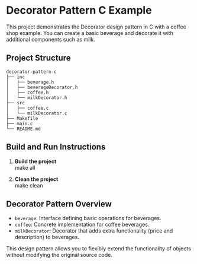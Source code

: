 # Decorator Pattern C Example

This project demonstrates the Decorator design pattern in C with a coffee shop example. You can create a basic beverage and decorate it with additional components such as milk.

## Project Structure
```
decorator-pattern-c  
├── inc  
│   ├── beverage.h  
│   ├── beverageDecorator.h  
│   ├── coffee.h  
│   └── milkDecorator.h  
├── src  
│   ├── coffee.c  
│   └── milkDecorator.c  
├── Makefile  
├── main.c  
└── README.md  
```
## Build and Run Instructions

1. **Build the project**  
   make all

2. **Clean the project**  
   make clean

## Decorator Pattern Overview

- `beverage`: Interface defining basic operations for beverages.
- `coffee`: Concrete implementation for coffee beverages.
- `milkDecorator`: Decorator that adds extra functionality (price and description) to beverages.

This design pattern allows you to flexibly extend the functionality of objects without modifying the original source code.